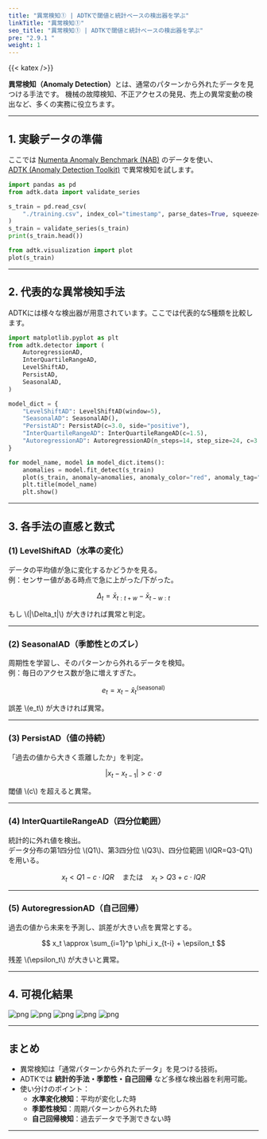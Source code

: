 ```yaml
---
title: "異常検知① | ADTKで閾値と統計ベースの検出器を学ぶ"
linkTitle: "異常検知①"
seo_title: "異常検知① | ADTKで閾値と統計ベースの検出器を学ぶ"
pre: "2.9.1 "
weight: 1
---
```


{{< katex />}}

<div class="pagetop-box">
  <p><b>異常検知（Anomaly Detection）</b>とは、通常のパターンから外れたデータを見つける手法です。  
  機械の故障検知、不正アクセスの発見、売上の異常変動の検出など、多くの実務に役立ちます。</p>
</div>

---

## 1. 実験データの準備
ここでは [Numenta Anomaly Benchmark (NAB)](https://github.com/numenta/NAB) のデータを使い、  
[ADTK (Anomaly Detection Toolkit)](https://adtk.readthedocs.io/en/stable/index.html) で異常検知を試します。

```python
import pandas as pd
from adtk.data import validate_series

s_train = pd.read_csv(
    "./training.csv", index_col="timestamp", parse_dates=True, squeeze=True
)
s_train = validate_series(s_train)
print(s_train.head())
```

```python
from adtk.visualization import plot
plot(s_train)
```

---

## 2. 代表的な異常検知手法

ADTKには様々な検出器が用意されています。ここでは代表的な5種類を比較します。

```python
import matplotlib.pyplot as plt
from adtk.detector import (
    AutoregressionAD,
    InterQuartileRangeAD,
    LevelShiftAD,
    PersistAD,
    SeasonalAD,
)

model_dict = {
    "LevelShiftAD": LevelShiftAD(window=5),
    "SeasonalAD": SeasonalAD(),
    "PersistAD": PersistAD(c=3.0, side="positive"),
    "InterQuartileRangeAD": InterQuartileRangeAD(c=1.5),
    "AutoregressionAD": AutoregressionAD(n_steps=14, step_size=24, c=3.0),
}

for model_name, model in model_dict.items():
    anomalies = model.fit_detect(s_train)
    plot(s_train, anomaly=anomalies, anomaly_color="red", anomaly_tag="marker")
    plt.title(model_name)
    plt.show()
```

---

## 3. 各手法の直感と数式

### (1) LevelShiftAD（水準の変化）
データの平均値が急に変化するかどうかを見る。  
例：センサー値がある時点で急に上がった/下がった。  

$$
\Delta_t = \bar{x}_{t:t+w} - \bar{x}_{t-w:t} 
$$

もし \\(|\Delta_t|\\) が大きければ異常と判定。

---

### (2) SeasonalAD（季節性とのズレ）
周期性を学習し、そのパターンから外れるデータを検知。  
例：毎日のアクセス数が急に増えすぎた。  

$$
e_t = x_t - \hat{x}_t^{(\text{seasonal})}
$$

誤差 \\(e_t\\) が大きければ異常。

---

### (3) PersistAD（値の持続）
「過去の値から大きく乖離したか」を判定。  

$$
|x_t - x_{t-1}| > c \cdot \sigma
$$

閾値 \\(c\\) を超えると異常。

---

### (4) InterQuartileRangeAD（四分位範囲）
統計的に外れ値を検出。  
データ分布の第1四分位 \\(Q1\\)、第3四分位 \\(Q3\\)、四分位範囲 \\(IQR=Q3-Q1\\) を用いる。  

$$
x_t < Q1 - c \cdot IQR \quad \text{または} \quad x_t > Q3 + c \cdot IQR
$$

---

### (5) AutoregressionAD（自己回帰）
過去の値から未来を予測し、誤差が大きい点を異常とする。  

$$
x_t \approx \sum_{i=1}^p \phi_i x_{t-i} + \epsilon_t
$$

残差 \\(\epsilon_t\\) が大きいと異常。

---

## 4. 可視化結果

![png](/images/basic/anomaly/adtk1_files/adtk1_4_0.png)
![png](/images/basic/anomaly/adtk1_files/adtk1_4_1.png)
![png](/images/basic/anomaly/adtk1_files/adtk1_4_2.png)
![png](/images/basic/anomaly/adtk1_files/adtk1_4_3.png)
![png](/images/basic/anomaly/adtk1_files/adtk1_4_4.png)

---

## まとめ
- 異常検知は「通常パターンから外れたデータ」を見つける技術。  
- ADTKでは **統計的手法・季節性・自己回帰** など多様な検出器を利用可能。  
- 使い分けのポイント：
  - **水準変化検知**：平均が変化した時  
  - **季節性検知**：周期パターンから外れた時  
  - **自己回帰検知**：過去データで予測できない時  

---
